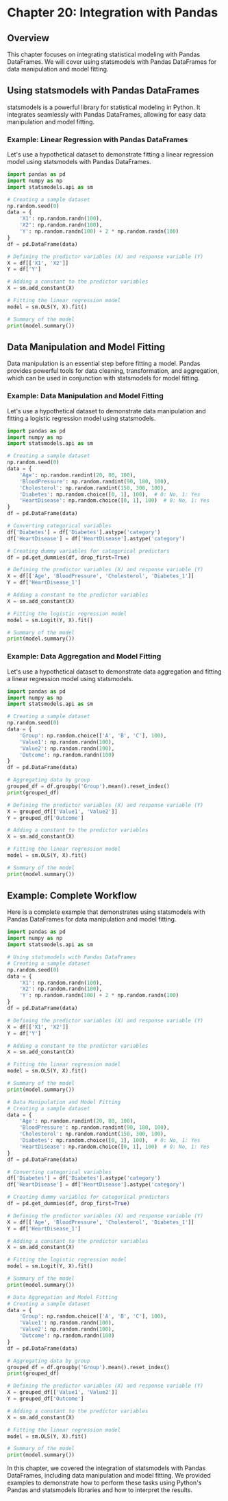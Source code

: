# Chapter 20: Integration with Pandas

## Overview
This chapter focuses on integrating statistical modeling with Pandas DataFrames. We will cover using statsmodels with Pandas DataFrames for data manipulation and model fitting.

## Using statsmodels with Pandas DataFrames
statsmodels is a powerful library for statistical modeling in Python. It integrates seamlessly with Pandas DataFrames, allowing for easy data manipulation and model fitting.

### Example: Linear Regression with Pandas DataFrames
Let's use a hypothetical dataset to demonstrate fitting a linear regression model using statsmodels with Pandas DataFrames.

```python
import pandas as pd
import numpy as np
import statsmodels.api as sm

# Creating a sample dataset
np.random.seed(0)
data = {
    'X1': np.random.randn(100),
    'X2': np.random.randn(100),
    'Y': np.random.randn(100) + 2 * np.random.randn(100)
}
df = pd.DataFrame(data)

# Defining the predictor variables (X) and response variable (Y)
X = df[['X1', 'X2']]
Y = df['Y']

# Adding a constant to the predictor variables
X = sm.add_constant(X)

# Fitting the linear regression model
model = sm.OLS(Y, X).fit()

# Summary of the model
print(model.summary())
```

## Data Manipulation and Model Fitting
Data manipulation is an essential step before fitting a model. Pandas provides powerful tools for data cleaning, transformation, and aggregation, which can be used in conjunction with statsmodels for model fitting.

### Example: Data Manipulation and Model Fitting
Let's use a hypothetical dataset to demonstrate data manipulation and fitting a logistic regression model using statsmodels.

```python
import pandas as pd
import numpy as np
import statsmodels.api as sm

# Creating a sample dataset
np.random.seed(0)
data = {
    'Age': np.random.randint(20, 80, 100),
    'BloodPressure': np.random.randint(90, 180, 100),
    'Cholesterol': np.random.randint(150, 300, 100),
    'Diabetes': np.random.choice([0, 1], 100),  # 0: No, 1: Yes
    'HeartDisease': np.random.choice([0, 1], 100)  # 0: No, 1: Yes
}
df = pd.DataFrame(data)

# Converting categorical variables
df['Diabetes'] = df['Diabetes'].astype('category')
df['HeartDisease'] = df['HeartDisease'].astype('category')

# Creating dummy variables for categorical predictors
df = pd.get_dummies(df, drop_first=True)

# Defining the predictor variables (X) and response variable (Y)
X = df[['Age', 'BloodPressure', 'Cholesterol', 'Diabetes_1']]
Y = df['HeartDisease_1']

# Adding a constant to the predictor variables
X = sm.add_constant(X)

# Fitting the logistic regression model
model = sm.Logit(Y, X).fit()

# Summary of the model
print(model.summary())
```

### Example: Data Aggregation and Model Fitting
Let's use a hypothetical dataset to demonstrate data aggregation and fitting a linear regression model using statsmodels.

```python
import pandas as pd
import numpy as np
import statsmodels.api as sm

# Creating a sample dataset
np.random.seed(0)
data = {
    'Group': np.random.choice(['A', 'B', 'C'], 100),
    'Value1': np.random.randn(100),
    'Value2': np.random.randn(100),
    'Outcome': np.random.randn(100)
}
df = pd.DataFrame(data)

# Aggregating data by group
grouped_df = df.groupby('Group').mean().reset_index()
print(grouped_df)

# Defining the predictor variables (X) and response variable (Y)
X = grouped_df[['Value1', 'Value2']]
Y = grouped_df['Outcome']

# Adding a constant to the predictor variables
X = sm.add_constant(X)

# Fitting the linear regression model
model = sm.OLS(Y, X).fit()

# Summary of the model
print(model.summary())
```

## Example: Complete Workflow
Here is a complete example that demonstrates using statsmodels with Pandas DataFrames for data manipulation and model fitting.

```python
import pandas as pd
import numpy as np
import statsmodels.api as sm

# Using statsmodels with Pandas DataFrames
# Creating a sample dataset
np.random.seed(0)
data = {
    'X1': np.random.randn(100),
    'X2': np.random.randn(100),
    'Y': np.random.randn(100) + 2 * np.random.randn(100)
}
df = pd.DataFrame(data)

# Defining the predictor variables (X) and response variable (Y)
X = df[['X1', 'X2']]
Y = df['Y']

# Adding a constant to the predictor variables
X = sm.add_constant(X)

# Fitting the linear regression model
model = sm.OLS(Y, X).fit()

# Summary of the model
print(model.summary())

# Data Manipulation and Model Fitting
# Creating a sample dataset
data = {
    'Age': np.random.randint(20, 80, 100),
    'BloodPressure': np.random.randint(90, 180, 100),
    'Cholesterol': np.random.randint(150, 300, 100),
    'Diabetes': np.random.choice([0, 1], 100),  # 0: No, 1: Yes
    'HeartDisease': np.random.choice([0, 1], 100)  # 0: No, 1: Yes
}
df = pd.DataFrame(data)

# Converting categorical variables
df['Diabetes'] = df['Diabetes'].astype('category')
df['HeartDisease'] = df['HeartDisease'].astype('category')

# Creating dummy variables for categorical predictors
df = pd.get_dummies(df, drop_first=True)

# Defining the predictor variables (X) and response variable (Y)
X = df[['Age', 'BloodPressure', 'Cholesterol', 'Diabetes_1']]
Y = df['HeartDisease_1']

# Adding a constant to the predictor variables
X = sm.add_constant(X)

# Fitting the logistic regression model
model = sm.Logit(Y, X).fit()

# Summary of the model
print(model.summary())

# Data Aggregation and Model Fitting
# Creating a sample dataset
data = {
    'Group': np.random.choice(['A', 'B', 'C'], 100),
    'Value1': np.random.randn(100),
    'Value2': np.random.randn(100),
    'Outcome': np.random.randn(100)
}
df = pd.DataFrame(data)

# Aggregating data by group
grouped_df = df.groupby('Group').mean().reset_index()
print(grouped_df)

# Defining the predictor variables (X) and response variable (Y)
X = grouped_df[['Value1', 'Value2']]
Y = grouped_df['Outcome']

# Adding a constant to the predictor variables
X = sm.add_constant(X)

# Fitting the linear regression model
model = sm.OLS(Y, X).fit()

# Summary of the model
print(model.summary())
```

In this chapter, we covered the integration of statsmodels with Pandas DataFrames, including data manipulation and model fitting. We provided examples to demonstrate how to perform these tasks using Python's Pandas and statsmodels libraries and how to interpret the results.
